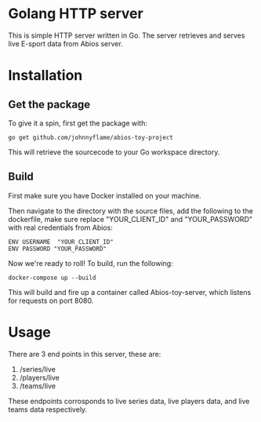 
Golang HTTP server
=========

This is simple HTTP server written in Go. The server retrieves and serves live E-sport data from Abios server.



# Installation

## Get the package
To give it a spin, first get the package with:

```shell
go get github.com/johnnyflame/abios-toy-project

```
This will retrieve the sourcecode to your Go workspace directory. 

## Build


First make sure you have Docker installed on your machine. 

Then navigate to the directory with the source files, add the following to the dockerfile, make sure replace "YOUR_CLIENT_ID" and "YOUR_PASSWORD" with real credentials from Abios:

```docker
ENV USERNAME  "YOUR_CLIENT_ID"
ENV PASSWORD "YOUR_PASSWORD"
```

Now we're ready to roll! To build, run the following:

```shell
docker-compose up --build
```

This will build and fire up a container called Abios-toy-server, which listens for requests on port 8080.

# Usage

There are 3 end points in this server, these are:

1. /series/live  
2. /players/live
3. /teams/live 


These endpoints corrosponds to live series data, live players data, and live teams data respectively.

